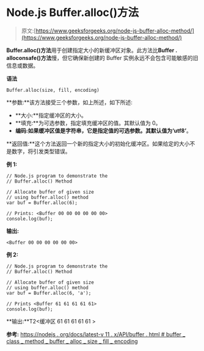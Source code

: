 # Node.js Buffer.alloc()方法

> 原文:[https://www.geeksforgeeks.org/node-js-buffer-alloc-method/](https://www.geeksforgeeks.org/node-js-buffer-alloc-method/)

**Buffer.alloc()方法**用于创建指定大小的新缓冲区对象。此方法比**Buffer . alloconsafe()方法**慢，但它确保新创建的 Buffer 实例永远不会包含可能敏感的旧信息或数据。

**语法**

```
Buffer.alloc(size, fill, encoding)
```

**参数:**该方法接受三个参数，如上所述，如下所述:

*   **大小:**指定缓冲区的大小。
*   **填充:**为可选参数，指定填充缓冲区的值。其默认值为 0。
*   **编码:**如果缓冲区值是字符串，它是指定值的可选参数。其默认值为**‘utf8’**。

**返回值:**这个方法返回一个新的指定大小的初始化缓冲区。如果给定的大小不是数字，将引发类型错误。

**例 1:**

```
// Node.js program to demonstrate the   
// Buffer.alloc() Method

// Allocate buffer of given size
// using buffer.alloc() method
var buf = Buffer.alloc(6);

// Prints: <Buffer 00 00 00 00 00 00>
console.log(buf);
```

**输出:**

```
<Buffer 00 00 00 00 00 00>
```

**例 2:**

```
// Node.js program to demonstrate the   
// Buffer.alloc() Method

// Allocate buffer of given size
// using buffer.alloc() method
var buf = Buffer.alloc(6, 'a');

// Prints <Buffer 61 61 61 61 61>
console.log(buf);
```

**输出:**T2<缓冲区 61 61 61 61 61 >

**参考:**
[https://nodejs . org/docs/latest-v 11 . x/API/buffer . html # buffer _ class _ method _ buffer _ alloc _ size _ fill _ encoding](https://nodejs.org/docs/latest-v11.x/api/buffer.html#buffer_class_method_buffer_alloc_size_fill_encoding)